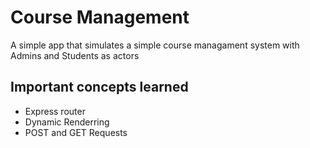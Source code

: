 # Course Management 
A simple app that simulates a simple course managament system with Admins and Students as actors
## Important concepts learned
- Express router
- Dynamic Renderring
- POST and GET Requests
